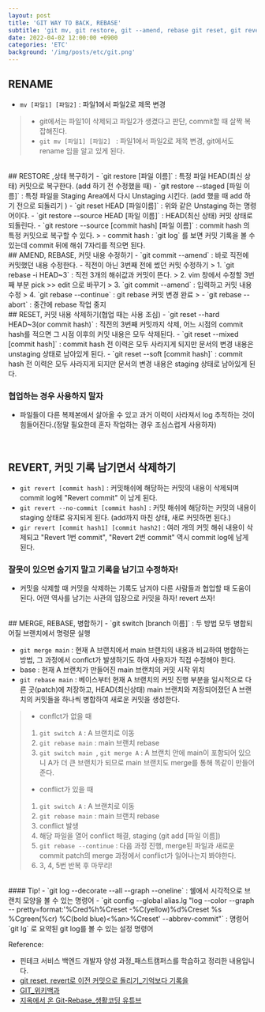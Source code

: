 ```yaml
---
layout: post
title: 'GIT WAY TO BACK, REBASE'
subtitle: 'git mv, git restore, git --amend, rebase git reset, git revert, git rebase'
date: 2022-04-02 12:00:00 +0900
categories: 'ETC'
background: '/img/posts/etc/git.png'
---
```


## RENAME

- `mv [파일1] [파일2]` : 파일1에서 파일2로 제목 변경
> - git에서는 파일1이 삭제되고 파일2가 생겼다고 판단, commit할 때 살짝 복잡해진다.
> - `git mv [파일1] [파일2] ` : 파일1에서 파일2로 제목 변경, git에서도 rename 임을 알고 있게 된다. 

<br>
## RESTORE ,상태 복구하기
- `git restore [파일 이름]` : 특정 파일 HEAD(최신 상태) 커밋으로 복구한다. (add 하기 전 수정했을 때)
- `git restore --staged [파일 이름]` : 특정 파일을 Staging Area에서 다시 Unstaging 시킨다. (add 했을 때  add 하기 전으로 되돌리기 )
- `git reset HEAD [파일이름]` : 위와 같은 Unstaging 하는 명령어이다.
- `git restore --source HEAD [파일 이름]` : HEAD(최신 상태) 커밋 상태로 되돌린다.
- `git restore --source [commit hash] [파일 이름]` : commit hash 의 특정 커밋으로 복구할 수 있다.
> - commit hash : `git log` 를 보면 커밋 기록을 볼 수 있는데 commit 뒤에 해쉬 7자리를 적으면 된다. 

<br>
## AMEND, REBASE, 커밋 내용 수정하기
- `git commit --amend` : 바로 직전에 커밋했던 내용 수정한다.
- 직전이 아닌 3번째 전에 썼던 커밋 수정하기
> 1. `git rebase -i HEAD~3` : 직전 3개의 해쉬값과 커밋이 뜬다. 
> 2. vim 창에서 수정할 3번째 부분 pick >> edit 으로 바꾸기
> 3. `git commit --amend` : 입력하고 커밋 내용 수정
> 4. `git rebase --continue` :  git rebase 커밋 변경 완료
> - `git rebase --abort` : 중간에 rebase 작업 중지


<br>
## RESET, 커밋 내용 삭제하기(협업 때는 사용 조심)
-  `git reset --hard HEAD~3(or commit hash)` : 직전의 3번째 커밋까지 삭제, 어느 시점의 commit hash를 적으면 그 시점 이후의 커밋 내용은 모두 삭제된다.
- `git reset --mixed [commit hash]` : commit hash 전 이력은 모두 사라지게 되지만 문서의 변경 내용은 unstaging 상태로 남아있게 된다. 
- `git reset --soft [commit hash]` : commit hash 전 이력은 모두 사라지게 되지만 문서의 변경 내용은 staging 상태로 남아있게 된다.
 
### 협업하는 경우 사용하지 말자
- 파일들이 다른 복제본에서 살아올 수 있고 과거 이력이 사라져서 log 추적하는 것이 힘들어진다.(정말 필요한데 혼자 작업하는 경우 조심스럽게 사용하자)

<br>

## REVERT, 커밋 기록 남기면서 삭제하기
- `git revert [commit hash]` : 커밋해쉬에 해당하는 커밋의 내용이 삭제되며 commit log에 "Revert commit" 이 남게 된다. 
- `git revert --no-commit [commit hash]` :  커밋 해쉬에 해당하는 커밋의 내용이 staging 상태로 유지되게 된다. (add까지 마친 상태, 새로 커밋하면 된다.)
- `gir revert [commit hash1] [commit hash2]` : 여러 개의 커밋 해쉬 내용이 삭제되고 "Revert 1번 commit", "Revert 2번 commit" 역시 commit log에 남게 된다. 

### 잘못이 있으면 숨기지 말고 기록을 남기고 수정하자!
- 커밋을 삭제할 때 커밋을 삭제하는 기록도 남겨야 다른 사람들과 협업할 때 도움이 된다. 어떤 역사를 남기는 사관의 입장으로 커밋을 하자! revert 쓰자!

<BR>
## MERGE, REBASE, 병합하기
- `git switch [branch 이름]` : 두 방법 모두 병합되어질 브랜치에서 명령문 실행

- `git merge main` : 현재 A 브랜치에서 main 브랜치의 내용과 비교하여 병합하는 방법, 그 과정에서 conflct가 발생하기도 하여 사용자가 직접 수정해야 한다. 
-  base : 현재 A 브랜치가 만들어진 main 브랜치의 커밋 시작 위치
- `git rebase main` : 베이스부터 현재 A 브랜치의 커밋 진행 부분을 일시적으로 다른 곳(patch)에 저장하고, HEAD(최신상태) main 브랜치와 저장되어졌던 A 브랜치의 커밋들을 하나씩 병합하여 새로운 커밋을 생성한다.   
> - conflct가 없을 때
> 1. `git switch A` : A 브랜치로 이동
> 2. `git rebase main` : main 브랜치 rebase
> 3. `git switch main `, `git merge A` : A 브랜치 안에 main이 포함되어 있으니 A가 더 큰 브랜치가 되므로 main 브랜치도 merge를 통해 똑같이 만들어준다. 
> - conflict가 있을 때
> 1. `git switch A` : A 브랜치로 이동
> 2. `git rebase main` : main 브랜치 rebase
> 3. conflict 발생
> 4. 해당 파일을 열어 conflict 해결, staging (git add [파일 이름])
> 5. `git rebase --continue` : 다음 과정 진행, merge된 파일과 새로운 commit patch의 merge 과정에서 conflict가 일어나는지 봐야한다.
> 6. 3, 4, 5번 반복 후 마무리!

<br>
#### Tip!
- `git log --decorate --all --graph --oneline` : 쉘에서 시각적으로 브랜치 모양을 볼 수 있는 명령어 
- `git config --global alias.lg "log --color --graph --
pretty=format:'%Cred%h%Creset -%C(yellow)%d%Creset %s %Cgreen(%cr)
%C(bold blue)<%an>%Creset' --abbrev-commit"` : 명령어 `git lg` 로 요약된 git log를 볼 수 있는 설정 명령어

<br>

Reference:
- 핀테크 서비스 백엔드 개발자 양성 과정_패스트캠퍼스를 학습하고 정리한 내용입니다.
- [git reset, revert로 이전 커밋으로 돌리기_기억보다 기록을](https://kyounghwan01.github.io/blog/etc/git/git-reset-revert/#%E1%84%8B%E1%85%B5-%E1%84%8C%E1%85%A1%E1%86%A8%E1%84%8B%E1%85%A5%E1%86%B8%E1%84%8B%E1%85%B3%E1%86%AF-%E1%84%92%E1%85%A1%E1%84%82%E1%85%B3%E1%86%AB-%E1%84%8B%E1%85%B5%E1%84%8B%E1%85%B2)
- [GIT_위키백과](https://ko.wikipedia.org/wiki/%EA%B9%83_(%EC%86%8C%ED%94%84%ED%8A%B8%EC%9B%A8%EC%96%B4))
- [지옥에서 온 Git-Rebase_생활코딩 유튜브](https://www.youtube.com/watch?v=VPb-MKwowHY)